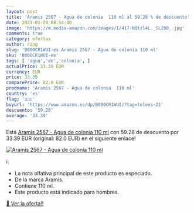 ```yaml
---
layout: post
title: 'Aramis 2567 - Agua de colonia  110 ml al 59.28 % de descuento'
date: 2021-01-28 08:54:40
image: 'https://m.media-amazon.com/images/I/417-NQtzl4L._SL200_.jpg'
comments: true
category: ofertas
author: ring
slug: 'B000CR1WUI-es Aramis 2567 - Agua de colonia 110 ml'
sku: 'B000CR1WUI-es'
tags: [ 'agua','de','colonia', ]
actualPrice: 33.39 EUR
currency: EUR
price: 33.39
comparePrice: 82.0 EUR
prodname: 'Aramis 2567 - Agua de colonia  110 ml'
country: 'es'
flag: '🇪🇸'
buyurl: 'https://www.amazon.es/dp/B000CR1WUI/?tag=tolees-21'
descuento: '59.28'
average: '33.39'
---
```


Está [Aramis 2567 - Agua de colonia  110 ml](https://www.amazon.es/dp/B000CR1WUI/?tag=tolees-21) con 59.28 de descuento por 33.39 EUR (original: 82.0 EUR) en el siguiente enlace!

[![Aramis 2567 - Agua de colonia  110 ml](https://m.media-amazon.com/images/I/417-NQtzl4L._SL200_.jpg)](https://www.amazon.es/dp/B000CR1WUI/?tag=tolees-21)

ℹ️:

- La nota olfativa principal de este producto es especiado.
- De la marca Aramis.
- Contiene 110 ml.
- Este producto está indicado para hombres.

[🛒 Ver la oferta!!](https://www.amazon.es/dp/B000CR1WUI/?tag=tolees-21)
